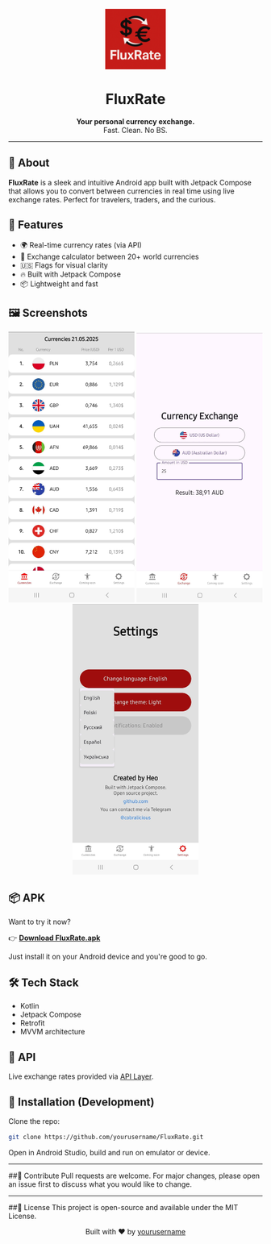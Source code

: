 <p align="center">
  <img src="media/appicon.png" alt="FluxRate Logo" width="120"/>
</p>

<h1 align="center">FluxRate</h1>

<p align="center">
  <strong>Your personal currency exchange.</strong><br/>
  Fast. Clean. No BS.
</p>

---

## 📲 About

**FluxRate** is a sleek and intuitive Android app built with Jetpack Compose that allows you to convert between currencies in real time using live exchange rates. Perfect for travelers, traders, and the curious.

## 🚀 Features

- 🌍 Real-time currency rates (via API)
- 💱 Exchange calculator between 20+ world currencies
- 🇺🇸 Flags for visual clarity
- 🔥 Built with Jetpack Compose
- 📦 Lightweight and fast

## 🖼️ Screenshots

<p align="center">
  <img src="media/scr1.jpg" alt="scr1" width="250"/>
  <img src="media/scr2.png" alt="scr2" width="250"/>
  <img src="media/scr3.jpg" alt="scr3" width="250"/>
</p>

## 📦 APK

Want to try it now?

👉 [**Download FluxRate.apk**](./FluxRate.apk)

Just install it on your Android device and you're good to go.

## 🛠️ Tech Stack

- Kotlin
- Jetpack Compose
- Retrofit
- MVVM architecture

## 📡 API

Live exchange rates provided via [API Layer](https://apilayer.com/marketplace/currext-api).

## 📍 Installation (Development)

Clone the repo:

```bash
git clone https://github.com/yourusername/FluxRate.git
```

Open in Android Studio, build and run on emulator or device.

---

##🙌 Contribute
Pull requests are welcome. For major changes, please open an issue first to discuss what you would like to change.

---

##📃 License
This project is open-source and available under the MIT License.

<p align="center"> Built with ❤️ by <a href="https://github.com/cobralicious">yourusername</a> </p> 
